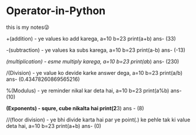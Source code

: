 # Operator-in-Python
this is my notes😜


+(addition) - ye values ko add karega,
a=10 b=23 print(a+b) ans- (33)

-(subtraction) - ye values ka subs karega,
a=10 b=23 print(a-b) ans- (-13)

 *(multiplication) - esme multiply karega,
a=10 b=23 print(a*b) ans- (230)

/(Division) - ye value ko devide karke answer dega,
a=10 b=23 print(a/b) ans- (0.43478260869565216)

%(Modulus) - ye reminder nikal kar deta hai,
a=10 b=23 print(a%b) ans- (10)

**(Exponents) - squre, cube nikalta hai
print(2**3) ans - (8)

//(floor division) - ye bhi divide karta hai par ye point(.) ke pehle tak ki value deta hai,
a=10 b=23 print(a+b) ans- (0)

